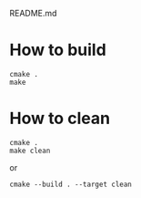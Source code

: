 README.md

# How to build

```shell
cmake .
make
```

# How to clean

```shell
cmake .
make clean
```
or
```shell
cmake --build . --target clean
```